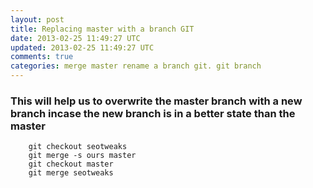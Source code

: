 ```yaml
---           
layout: post
title: Replacing master with a branch GIT
date: 2013-02-25 11:49:27 UTC
updated: 2013-02-25 11:49:27 UTC
comments: true
categories: merge master rename a branch git. git branch
---
```


### This will help us to overwrite the master branch with a new branch incase the new branch is in a better state than the master  

        git checkout seotweaks
        git merge -s ours master
        git checkout master
        git merge seotweaks  

